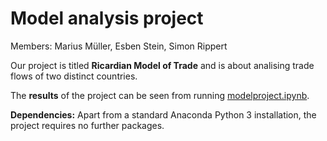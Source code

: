 # Model analysis project

Members: Marius Müller, Esben Stein, Simon Rippert

Our project is titled **Ricardian Model of Trade** and is about analising trade flows of two distinct countries.

The **results** of the project can be seen from running [modelproject.ipynb](modelproject.ipynb).

**Dependencies:** Apart from a standard Anaconda Python 3 installation, the project requires no further packages.